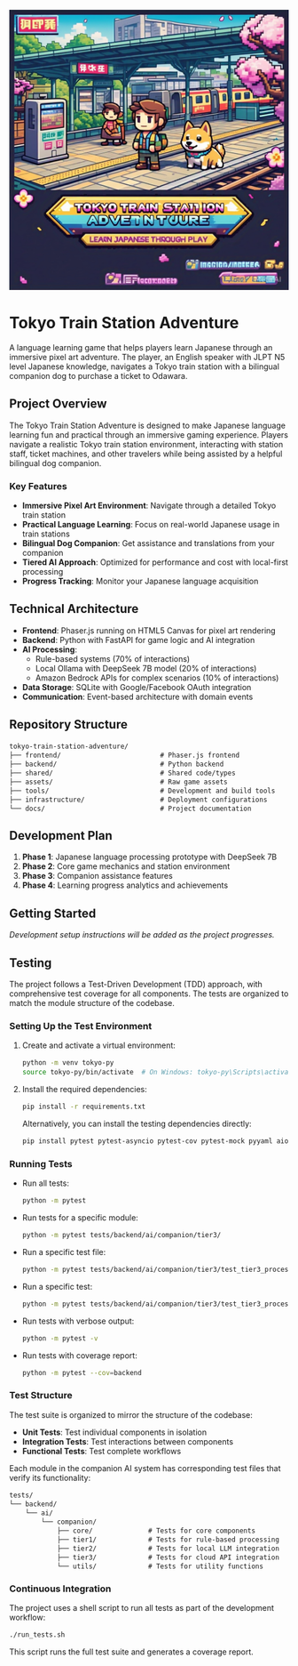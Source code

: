 ![Tokyo Train Station Adventure Banner](assets/images/banner.jpeg)

# Tokyo Train Station Adventure

A language learning game that helps players learn Japanese through an immersive pixel art adventure. The player, an English speaker with JLPT N5 level Japanese knowledge, navigates a Tokyo train station with a bilingual companion dog to purchase a ticket to Odawara.

## Project Overview

The Tokyo Train Station Adventure is designed to make Japanese language learning fun and practical through an immersive gaming experience. Players navigate a realistic Tokyo train station environment, interacting with station staff, ticket machines, and other travelers while being assisted by a helpful bilingual dog companion.

### Key Features

- **Immersive Pixel Art Environment**: Navigate through a detailed Tokyo train station
- **Practical Language Learning**: Focus on real-world Japanese usage in train stations
- **Bilingual Dog Companion**: Get assistance and translations from your companion
- **Tiered AI Approach**: Optimized for performance and cost with local-first processing
- **Progress Tracking**: Monitor your Japanese language acquisition

## Technical Architecture

- **Frontend**: Phaser.js running on HTML5 Canvas for pixel art rendering
- **Backend**: Python with FastAPI for game logic and AI integration
- **AI Processing**: 
  - Rule-based systems (70% of interactions)
  - Local Ollama with DeepSeek 7B model (20% of interactions)
  - Amazon Bedrock APIs for complex scenarios (10% of interactions)
- **Data Storage**: SQLite with Google/Facebook OAuth integration
- **Communication**: Event-based architecture with domain events

## Repository Structure

```
tokyo-train-station-adventure/
├── frontend/                         # Phaser.js frontend
├── backend/                          # Python backend
├── shared/                           # Shared code/types
├── assets/                           # Raw game assets
├── tools/                            # Development and build tools
├── infrastructure/                   # Deployment configurations
└── docs/                             # Project documentation
```

## Development Plan

1. **Phase 1**: Japanese language processing prototype with DeepSeek 7B
2. **Phase 2**: Core game mechanics and station environment
3. **Phase 3**: Companion assistance features
4. **Phase 4**: Learning progress analytics and achievements

## Getting Started

*Development setup instructions will be added as the project progresses.*

## Testing

The project follows a Test-Driven Development (TDD) approach, with comprehensive test coverage for all components. The tests are organized to match the module structure of the codebase.

### Setting Up the Test Environment

1. Create and activate a virtual environment:
   ```bash
   python -m venv tokyo-py
   source tokyo-py/bin/activate  # On Windows: tokyo-py\Scripts\activate
   ```

2. Install the required dependencies:
   ```bash
   pip install -r requirements.txt
   ```

   Alternatively, you can install the testing dependencies directly:
   ```bash
   pip install pytest pytest-asyncio pytest-cov pytest-mock pyyaml aiohttp boto3
   ```

### Running Tests

- Run all tests:
  ```bash
  python -m pytest
  ```

- Run tests for a specific module:
  ```bash
  python -m pytest tests/backend/ai/companion/tier3/
  ```

- Run a specific test file:
  ```bash
  python -m pytest tests/backend/ai/companion/tier3/test_tier3_processor.py
  ```

- Run a specific test:
  ```bash
  python -m pytest tests/backend/ai/companion/tier3/test_tier3_processor.py::TestTier3Processor::test_process
  ```

- Run tests with verbose output:
  ```bash
  python -m pytest -v
  ```

- Run tests with coverage report:
  ```bash
  python -m pytest --cov=backend
  ```

### Test Structure

The test suite is organized to mirror the structure of the codebase:

- **Unit Tests**: Test individual components in isolation
- **Integration Tests**: Test interactions between components
- **Functional Tests**: Test complete workflows

Each module in the companion AI system has corresponding test files that verify its functionality:

```
tests/
└── backend/
    └── ai/
        └── companion/
            ├── core/              # Tests for core components
            ├── tier1/             # Tests for rule-based processing
            ├── tier2/             # Tests for local LLM integration
            ├── tier3/             # Tests for cloud API integration
            └── utils/             # Tests for utility functions
```

### Continuous Integration

The project uses a shell script to run all tests as part of the development workflow:

```bash
./run_tests.sh
```

This script runs the full test suite and generates a coverage report.
